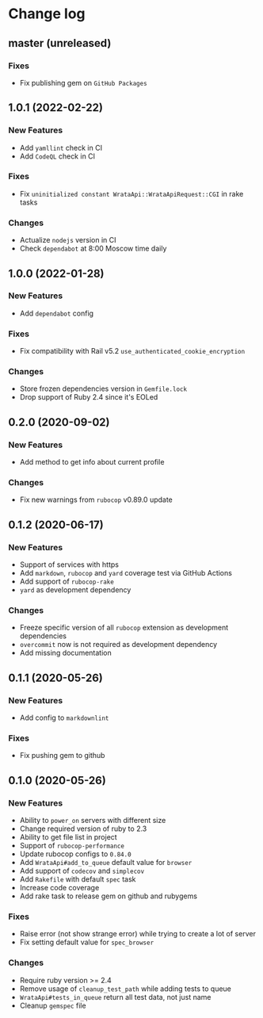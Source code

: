 # Change log

## master (unreleased)

### Fixes

* Fix publishing gem on `GitHub Packages`

## 1.0.1 (2022-02-22)

### New Features

* Add `yamllint` check in CI
* Add `CodeQL` check in CI

### Fixes

* Fix `uninitialized constant WrataApi::WrataApiRequest::CGI` in rake tasks

### Changes

* Actualize `nodejs` version in CI
* Check `dependabot` at 8:00 Moscow time daily

## 1.0.0 (2022-01-28)

### New Features

* Add `dependabot` config

### Fixes

* Fix compatibility with Rail v5.2 `use_authenticated_cookie_encryption`

### Changes

* Store frozen dependencies version in `Gemfile.lock`
* Drop support of Ruby 2.4 since it's EOLed

## 0.2.0 (2020-09-02)

### New Features

* Add method to get info about current profile

### Changes

* Fix new warnings from `rubocop` v0.89.0 update

## 0.1.2 (2020-06-17)

### New Features

* Support of services with https
* Add `markdown`, `rubocop` and `yard` coverage
  test via GitHub Actions
* Add support of `rubocop-rake`
* `yard` as development dependency

### Changes

* Freeze specific version of all `rubocop` extension
  as development dependencies
* `overcommit` now is not required as development dependency
* Add missing documentation

## 0.1.1 (2020-05-26)

### New Features

* Add config to `markdownlint`

### Fixes

* Fix pushing gem to github

## 0.1.0 (2020-05-26)

### New Features

* Ability to `power_on` servers with different size
* Change required version of ruby to 2.3
* Ability to get file list in project
* Support of `rubocop-performance`
* Update rubocop configs to `0.84.0`
* Add `WrataApi#add_to_queue` default value for `browser`
* Add support of `codecov` and `simplecov`
* Add `Rakefile` with default `spec` task
* Increase code coverage
* Add rake task to release gem on github and rubygems

### Fixes

* Raise error (not show strange error) while trying to create a lot of server
* Fix setting default value for `spec_browser`

### Changes

* Require ruby version >= 2.4
* Remove usage of `cleanup_test_path` while adding tests to queue
* `WrataApi#tests_in_queue` return all test data, not just name
* Cleanup `gemspec` file
